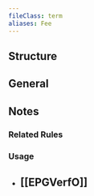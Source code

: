```yaml
---
fileClass: term
aliases: Fee
---
```


## Structure

## General

## Notes

### Related Rules
### Usage
- [[EPGVerfO]]
    - 